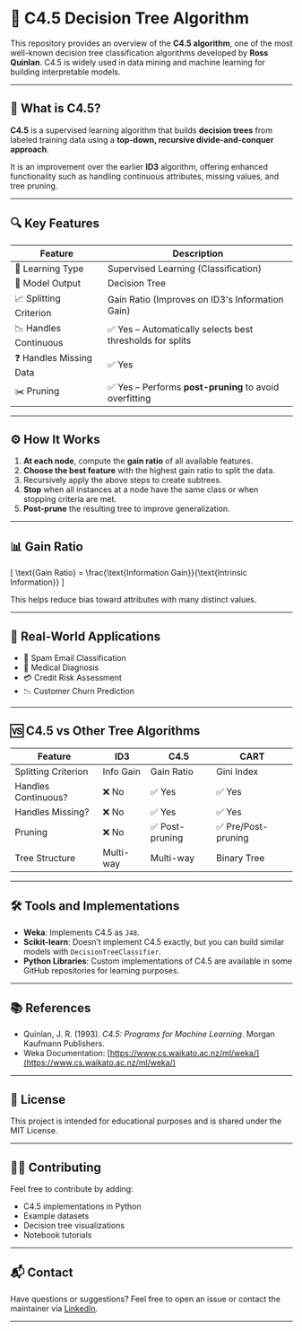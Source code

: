 # 🌳 C4.5 Decision Tree Algorithm

This repository provides an overview of the **C4.5 algorithm**, one of the most well-known decision tree classification algorithms developed by **Ross Quinlan**. C4.5 is widely used in data mining and machine learning for building interpretable models.

---

## 📘 What is C4.5?

**C4.5** is a supervised learning algorithm that builds **decision trees** from labeled training data using a **top-down, recursive divide-and-conquer approach**.

It is an improvement over the earlier **ID3** algorithm, offering enhanced functionality such as handling continuous attributes, missing values, and tree pruning.

---

## 🔍 Key Features

| Feature               | Description                                                                 |
|------------------------|-----------------------------------------------------------------------------|
| 🧠 Learning Type        | Supervised Learning (Classification)                                       |
| 🌳 Model Output         | Decision Tree                                                              |
| 📈 Splitting Criterion  | Gain Ratio (Improves on ID3's Information Gain)                            |
| 📉 Handles Continuous   | ✅ Yes – Automatically selects best thresholds for splits                   |
| ❓ Handles Missing Data | ✅ Yes                                                                      |
| ✂️ Pruning              | ✅ Yes – Performs **post-pruning** to avoid overfitting                     |

---

## ⚙️ How It Works

1. **At each node**, compute the **gain ratio** of all available features.
2. **Choose the best feature** with the highest gain ratio to split the data.
3. Recursively apply the above steps to create subtrees.
4. **Stop** when all instances at a node have the same class or when stopping criteria are met.
5. **Post-prune** the resulting tree to improve generalization.

---

## 📊 Gain Ratio

\[
\text{Gain Ratio} = \frac{\text{Information Gain}}{\text{Intrinsic Information}}
\]

This helps reduce bias toward attributes with many distinct values.

---

## 🧪 Real-World Applications

- 📧 Spam Email Classification
- 🏥 Medical Diagnosis
- 💳 Credit Risk Assessment
- 📉 Customer Churn Prediction

---

## 🆚 C4.5 vs Other Tree Algorithms

| Feature               | ID3           | C4.5                | CART                     |
|-----------------------|---------------|---------------------|--------------------------|
| Splitting Criterion   | Info Gain     | Gain Ratio          | Gini Index               |
| Handles Continuous?   | ❌ No         | ✅ Yes              | ✅ Yes                   |
| Handles Missing?      | ❌ No         | ✅ Yes              | ✅ Yes                   |
| Pruning               | ❌ No         | ✅ Post-pruning     | ✅ Pre/Post-pruning      |
| Tree Structure        | Multi-way     | Multi-way           | Binary Tree              |

---

## 🛠 Tools and Implementations

- **Weka**: Implements C4.5 as `J48`.
- **Scikit-learn**: Doesn’t implement C4.5 exactly, but you can build similar models with `DecisionTreeClassifier`.
- **Python Libraries**: Custom implementations of C4.5 are available in some GitHub repositories for learning purposes.

---

## 📚 References

- Quinlan, J. R. (1993). *C4.5: Programs for Machine Learning*. Morgan Kaufmann Publishers.
- Weka Documentation: [https://www.cs.waikato.ac.nz/ml/weka/](https://www.cs.waikato.ac.nz/ml/weka/)

---

## 📄 License

This project is intended for educational purposes and is shared under the MIT License.

---

## 🙋‍♀️ Contributing

Feel free to contribute by adding:
- C4.5 implementations in Python
- Example datasets
- Decision tree visualizations
- Notebook tutorials

---

## 📬 Contact

Have questions or suggestions? Feel free to open an issue or contact the maintainer via [LinkedIn](https://linkedin.com).

---

